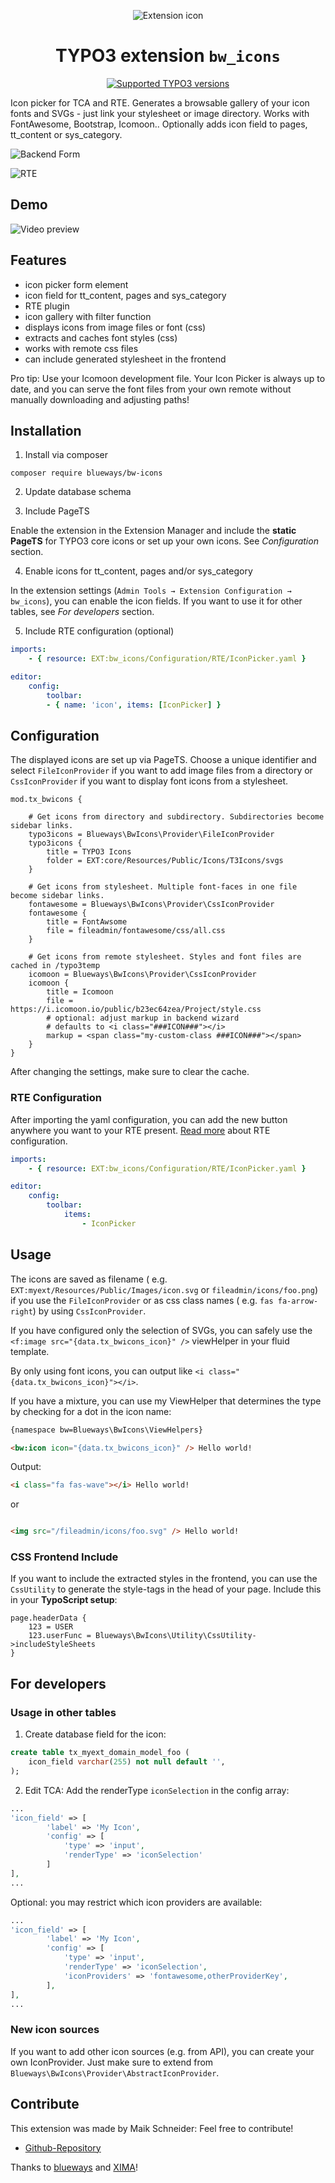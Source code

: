 <div align="center">

![Extension icon](Resources/Public/Icons/Extension.svg)

# TYPO3 extension `bw_icons`

[![Supported TYPO3 versions](https://typo3-badges.dev/badge/bw_icons/typo3/shields.svg)](https://extensions.typo3.org/extension/bw_icons)

</div>

Icon picker for TCA and RTE. Generates a browsable gallery of your icon fonts
and SVGs - just link your stylesheet or image directory. Works with FontAwesome,
Bootstrap, Icomoon.. Optionally adds icon field to pages, tt_content or
sys_category.

![Backend Form](Documentation/Images/backend1.jpg)

![RTE](Documentation/Images/RTE.jpg)

## Demo

![Video preview](Documentation/Images/preview.gif)

## Features

* icon picker form element
* icon field for tt_content, pages and sys_category
* RTE plugin
* icon gallery with filter function
* displays icons from image files or font (css)
* extracts and caches font styles (css)
* works with remote css files
* can include generated stylesheet in the frontend

Pro tip: Use your Icomoon development file. Your Icon Picker is always up to
date, and you can serve the font files from your own remote without manually
downloading and adjusting paths!

## Installation

1. Install via composer
``` {.bash}
composer require blueways/bw-icons
```

2. Update database schema

3. Include PageTS

Enable the extension in the Extension Manager and include the **static
PageTS** for TYPO3 core icons or set up your own icons. See *Configuration*
section.

4. Enable icons for tt_content, pages and/or sys_category

In the extension
settings (`Admin Tools → Extension Configuration → bw_icons`), you can enable
the icon fields. If you want to use it for other tables, see *For developers*
section.

5. Include RTE configuration (optional)
```yaml
imports:
    - { resource: EXT:bw_icons/Configuration/RTE/IconPicker.yaml }

editor:
    config:
        toolbar:
        - { name: 'icon', items: [IconPicker] }
```

## Configuration

The displayed icons are set up via PageTS. Choose a unique identifier and
select `FileIconProvider` if you want to add
image files from a directory or `CssIconProvider` if you want to display font
icons from a stylesheet.

```typo3_typoscript
mod.tx_bwicons {

    # Get icons from directory and subdirectory. Subdirectories become sidebar links.
    typo3icons = Blueways\BwIcons\Provider\FileIconProvider
    typo3icons {
        title = TYPO3 Icons
        folder = EXT:core/Resources/Public/Icons/T3Icons/svgs
    }

    # Get icons from stylesheet. Multiple font-faces in one file become sidebar links.
    fontawesome = Blueways\BwIcons\Provider\CssIconProvider
    fontawesome {
        title = FontAwsome
        file = fileadmin/fontawesome/css/all.css
    }

    # Get icons from remote stylesheet. Styles and font files are cached in /typo3temp
    icomoon = Blueways\BwIcons\Provider\CssIconProvider
    icomoon {
        title = Icomoon
        file = https://i.icomoon.io/public/b23ec64zea/Project/style.css
        # optional: adjust markup in backend wizard
        # defaults to <i class="###ICON###"></i>
        markup = <span class="my-custom-class ###ICON###"></span>
    }
}
```

After changing the settings, make sure to clear the cache.

### RTE Configuration

After importing the yaml configuration, you can add the new button anywhere you
want to your RTE
present. [Read more](https://docs.typo3.org/c/typo3/cms-rte-ckeditor/main/en-us/Configuration/)
about RTE configuration.

```yaml
imports:
    - { resource: EXT:bw_icons/Configuration/RTE/IconPicker.yaml }

editor:
    config:
        toolbar:
            items:
                - IconPicker
```

## Usage

The icons are saved as filename (
e.g. `EXT:myext/Resources/Public/Images/icon.svg` or `fileadmin/icons/foo.png`)
if you use the `FileIconProvider` or as css class names (
e.g. `fas fa-arrow-right`) by using `CssIconProvider`.

If you have configured only the selection of SVGs, you can safely use
the `<f:image src="{data.tx_bwicons_icon}" />` viewHelper in your fluid
template.

By only using font icons, you can output
like `<i class="{data.tx_bwicons_icon}"></i>`.

If you have a mixture, you can use my ViewHelper that determines the type by
checking for a dot in the icon name:

```html
{namespace bw=Blueways\BwIcons\ViewHelpers}

<bw:icon icon="{data.tx_bwicons_icon}" /> Hello world!
```

Output:

```html
<i class="fa fas-wave"></i> Hello world!
```

or

```html

<img src="/fileadmin/icons/foo.svg" /> Hello world!
```

### CSS Frontend Include

If you want to include the extracted styles in the frontend, you can use
the `CssUtility` to generate the style-tags in the head of your page. Include
this in your **TypoScript setup**:

```typo3_typoscript
page.headerData {
    123 = USER
    123.userFunc = Blueways\BwIcons\Utility\CssUtility->includeStyleSheets
}
```

## For developers

### Usage in other tables

1. Create database field for the icon:
```sql
create table tx_myext_domain_model_foo (
    icon_field varchar(255) not null default '',
);
```

2. Edit TCA: Add the renderType `iconSelection` in the config array:
```php
...
'icon_field' => [
        'label' => 'My Icon',
        'config' => [
            'type' => 'input',
            'renderType' => 'iconSelection'
        ]
],
...
```

Optional: you may restrict which icon providers are available:
```php
...
'icon_field' => [
        'label' => 'My Icon',
        'config' => [
            'type' => 'input',
            'renderType' => 'iconSelection',
            'iconProviders' => 'fontawesome,otherProviderKey',
        ],
],
...
```

### New icon sources

If you want to add other icon sources (e.g. from API), you can create your own
IconProvider. Just make sure to extend
from `Blueways\BwIcons\Provider\AbstractIconProvider`.

## Contribute

This extension was made by Maik Schneider: Feel free to contribute!

* [Github-Repository](https://github.com/maikschneider/bw_icons)

Thanks to [blueways](https://www.blueways.de/) and [XIMA](https://www.xima.de/)!
